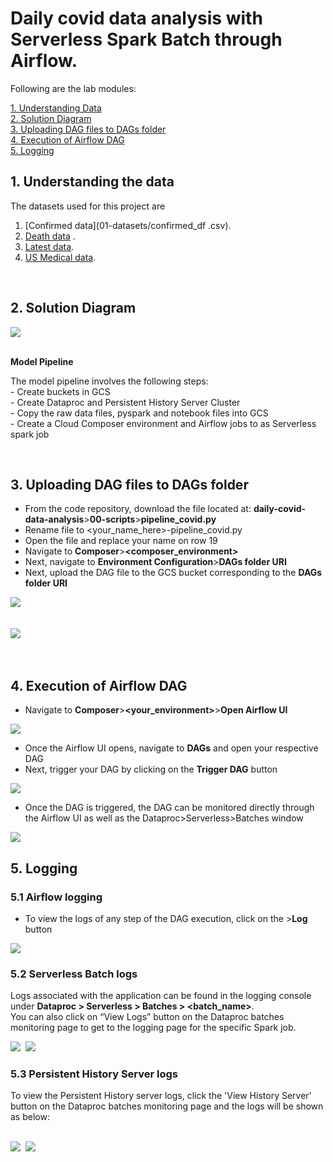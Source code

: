 # Daily covid data analysis with Serverless Spark Batch through Airflow.

Following are the lab modules:

[1. Understanding Data](05c-daily-covid-data-analysis-airflow-execution.md#1-understanding-data)<br>
[2. Solution Diagram](05c-daily-covid-data-analysis-airflow-execution.md#2-solution-diagram)<br>
[3. Uploading DAG files to DAGs folder](05c-daily-covid-data-analysis-airflow-execution.md#3-uploading-dag-files-to-dags-folder)<br>
[4. Execution of Airflow DAG](05c-daily-covid-data-analysis-airflow-execution.md#4-execution-of-airflow-dag)<br>
[5. Logging](05c-daily-covid-data-analysis-airflow-execution.md#6-logging)<br>

## 1. Understanding the data

The datasets used for this project are


1. [Confirmed data](01-datasets/confirmed_df .csv). <br>
2. [Death data](01-datasets/death_df.csv) . <br>
3. [Latest data](01-datasets/latest_data.csv). <br>
4. [US Medical data](01-datasets/us_medical_data.csv). <br>


<br>

## 2. Solution Diagram

<kbd>
<img src=../images/Flow_of_Resources.jpeg />
</kbd>

<br>
<br>

**Model Pipeline**

The model pipeline involves the following steps: <br>
	- Create buckets in GCS <br>
	- Create Dataproc and Persistent History Server Cluster <br>
	- Copy the raw data files, pyspark and notebook files into GCS <br>
	- Create a Cloud Composer environment and Airflow jobs to as Serverless spark job <br>

<br>

## 3. Uploading DAG files to DAGs folder

* From the code repository, download the file located at: **daily-covid-data-analysis**>**00-scripts**>**pipeline_covid.py**
* Rename file to <your_name_here>-pipeline_covid.py
* Open the file and replace your name on row 19
* Navigate to **Composer**>**<composer_environment>**
* Next, navigate to **Environment Configuration**>**DAGs folder URI**
* Next, upload the DAG file to the GCS bucket corresponding to the **DAGs folder URI**

<kbd>
<img src=../images/composer_2.png />
</kbd>

<br>
<br>
<br>

<kbd>
<img src=../images/composer_3.png />
</kbd>

<br>
<br>
<br>


## 4. Execution of Airflow DAG

* Navigate to **Composer**>**<your_environment>**>**Open Airflow UI**

<kbd>
<img src=../images/composer_5.png />
</kbd>

<br>

* Once the Airflow UI opens, navigate to **DAGs** and open your respective DAG
* Next, trigger your DAG by clicking on the **Trigger DAG** button

<kbd>
<img src=../images/composer_6.png />
</kbd>

<br>

* Once the DAG is triggered, the DAG can be monitored directly through the Airflow UI as well as the Dataproc>Serverless>Batches window

<kbd>
<img src=../images/composer_7.JPG />
</kbd>

<br>

## 5. Logging

### 5.1 Airflow logging

* To view the logs of any step of the DAG execution, click on the **<DAG step>**>**Log** button <br>

<kbd>
<img src=../images/composer_8.png />
</kbd>

<br>

### 5.2 Serverless Batch logs

Logs associated with the application can be found in the logging console under
**Dataproc > Serverless > Batches > <batch_name>**.
<br> You can also click on “View Logs” button on the Dataproc batches monitoring page to get to the logging page for the specific Spark job.

<kbd>
<img src=../images/image10.png />
</kbd>

<kbd>
<img src=../images/image11.png />
</kbd>

<br>


### 5.3 Persistent History Server logs

To view the Persistent History server logs, click the 'View History Server' button on the Dataproc batches monitoring page and the logs will be shown as below:

<br>

<kbd>
<img src=../images/image12.png />
</kbd>

<kbd>
<img src=../images/image13.png />
</kbd>

<br>
